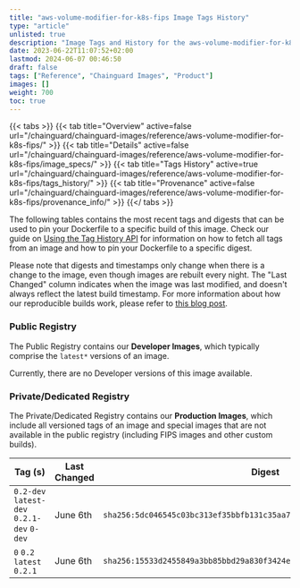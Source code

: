 ```yaml
---
title: "aws-volume-modifier-for-k8s-fips Image Tags History"
type: "article"
unlisted: true
description: "Image Tags and History for the aws-volume-modifier-for-k8s-fips Chainguard Image"
date: 2023-06-22T11:07:52+02:00
lastmod: 2024-06-07 00:46:50
draft: false
tags: ["Reference", "Chainguard Images", "Product"]
images: []
weight: 700
toc: true
---
```


{{< tabs >}}
{{< tab title="Overview" active=false url="/chainguard/chainguard-images/reference/aws-volume-modifier-for-k8s-fips/" >}}
{{< tab title="Details" active=false url="/chainguard/chainguard-images/reference/aws-volume-modifier-for-k8s-fips/image_specs/" >}}
{{< tab title="Tags History" active=true url="/chainguard/chainguard-images/reference/aws-volume-modifier-for-k8s-fips/tags_history/" >}}
{{< tab title="Provenance" active=false url="/chainguard/chainguard-images/reference/aws-volume-modifier-for-k8s-fips/provenance_info/" >}}
{{</ tabs >}}

The following tables contains the most recent tags and digests that can be used to pin your Dockerfile to a specific build of this image. Check our guide on [Using the Tag History API](/chainguard/chainguard-images/using-the-tag-history-api/) for information on how to fetch all tags from an image and how to pin your Dockerfile to a specific digest.

Please note that digests and timestamps only change when there is a change to the image, even though images are rebuilt every night. The "Last Changed" column indicates when the image was last modified, and doesn't always reflect the latest build timestamp. For more information about how our reproducible builds work, please refer to [this blog post](https://www.chainguard.dev/unchained/reproducing-chainguards-reproducible-image-builds).

### Public Registry
The Public Registry contains our **Developer Images**, which typically comprise the `latest*` versions of an image.

Currently, there are no Developer versions of this image available.

### Private/Dedicated Registry
The Private/Dedicated Registry contains our **Production Images**, which include all versioned tags of an image and special images that are not available in the public registry (including FIPS images and other custom builds).

| Tag (s)                                     | Last Changed | Digest                                                                    |
|---------------------------------------------|--------------|---------------------------------------------------------------------------|
|  `0.2-dev` `latest-dev` `0.2.1-dev` `0-dev` | June 6th     | `sha256:5dc046545c03bc313ef35bbfb131c35aa707a4a5bc48312f7bce88e68d1dd75a` |
|  `0` `0.2` `latest` `0.2.1`                 | June 6th     | `sha256:15533d2455849a3bb85bbd29a830f3424e71a7ef63f43855cb451c814da05a6f` |

